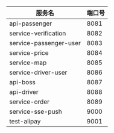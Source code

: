 | 服务名                    | 端口号  |
|------------------------|------|
| api-passenger          | 8081 |
| service-verification   | 8082 |
| service-passenger-user | 8083 |
| service-price          | 8084 |
| service-map            | 8085 |
| service-driver-user    | 8086 |
| api-boss               | 8087 |
| api-driver             | 8088 |
| service-order          | 8089 |
| service-sse-push       | 9000 |
| test-alipay            | 9001 |
